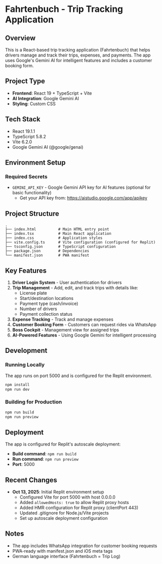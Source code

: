 # Fahrtenbuch - Trip Tracking Application

## Overview
This is a React-based trip tracking application (Fahrtenbuch) that helps drivers manage and track their trips, expenses, and payments. The app uses Google's Gemini AI for intelligent features and includes a customer booking form.

## Project Type
- **Frontend**: React 19 + TypeScript + Vite
- **AI Integration**: Google Gemini AI
- **Styling**: Custom CSS

## Tech Stack
- React 19.1.1
- TypeScript 5.8.2
- Vite 6.2.0
- Google Gemini AI (@google/genai)

## Environment Setup

### Required Secrets
- `GEMINI_API_KEY` - Google Gemini API key for AI features (optional for basic functionality)
  - Get your API key from: https://aistudio.google.com/app/apikey

## Project Structure
```
.
├── index.html          # Main HTML entry point
├── index.tsx           # Main React application
├── index.css           # Application styles
├── vite.config.ts      # Vite configuration (configured for Replit)
├── tsconfig.json       # TypeScript configuration
├── package.json        # Dependencies
└── manifest.json       # PWA manifest
```

## Key Features
1. **Driver Login System** - User authentication for drivers
2. **Trip Management** - Add, edit, and track trips with details like:
   - License plate
   - Start/destination locations
   - Payment type (cash/invoice)
   - Number of drivers
   - Payment collection status
3. **Expense Tracking** - Track and manage expenses
4. **Customer Booking Form** - Customers can request rides via WhatsApp
5. **Boss Cockpit** - Management view for assigned trips
6. **AI-Powered Features** - Using Google Gemini for intelligent processing

## Development

### Running Locally
The app runs on port 5000 and is configured for the Replit environment.

```bash
npm install
npm run dev
```

### Building for Production
```bash
npm run build
npm run preview
```

## Deployment
The app is configured for Replit's autoscale deployment:
- **Build command**: `npm run build`
- **Run command**: `npm run preview`
- **Port**: 5000

## Recent Changes
- **Oct 13, 2025**: Initial Replit environment setup
  - Configured Vite for port 5000 with host 0.0.0.0
  - Added `allowedHosts: true` to allow Replit proxy hosts
  - Added HMR configuration for Replit proxy (clientPort 443)
  - Updated .gitignore for Node.js/Vite projects
  - Set up autoscale deployment configuration

## Notes
- The app includes WhatsApp integration for customer booking requests
- PWA-ready with manifest.json and iOS meta tags
- German language interface (Fahrtenbuch = Trip Log)
